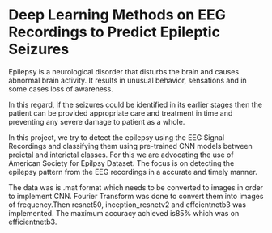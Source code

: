 # Deep Learning Methods on EEG Recordings to Predict Epileptic Seizures
Epilepsy is a neurological disorder that disturbs the brain and causes abnormal brain activity. It results in unusual behavior, sensations and in some cases loss of awareness.

In this regard, if the seizures could be identified in its earlier stages then the patient can be provided appropriate care and treatment in time and preventing any severe damage to patient as a whole.

In this project, we try to detect the epilepsy using the EEG Signal Recordings and classifying them using pre-trained CNN models between preictal and interictal classes. For this we are advocating the use of American Society for Epilpsy Dataset. The focus is on detecting the epilepsy pattern from the EEG recordings in a accurate and timely manner.

The data was is .mat format which needs to be converted to images in order to implement CNN. Fourier Transform was done to convert them into images of frequency.Then resnet50, inception_resnetv2 and effcientnetb3 was implemented. The maximum accuracy achieved is85% which was on efficientnetb3.
